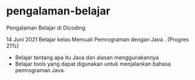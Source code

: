 # pengalaman-belajar

Pengalaman Belajar di Dicoding

14 Juni 2021
Belajar kelas Memuali Pemrograman dengan Java . (Progres 21%)
* Belajar tentang apa itu Java dan alasan menggunakannya
* Belajar tools yang dapat digunakan untuk menjalankan bahasa pemrograman Java.
